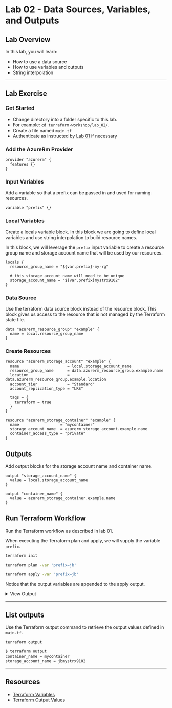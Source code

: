 # Lab 02 - Data Sources, Variables, and Outputs

## Lab Overview

In this lab, you will learn:

* How to use a data source
* How to use variables and outputs
* String interpolation
  
---

## Lab Exercise

### Get Started

* Change directory into a folder specific to this lab.
* For example: `cd terraform-workshop/lab_02/`.
* Create a file named `main.tf`
* Authenticate as instructed by [Lab 01]("../../../lab_01/README.md) if necessary

### Add the AzureRm Provider

``` hcl
provider "azurerm" {
  features {}
}
```

### Input Variables

Add a variable so that a prefix can be passed in and used for naming resources.

``` hcl
variable "prefix" {}
```

### Local Variables

Create a locals variable block. In this block we are going to define local variables and use string interpolation to build resource names.

In this block, we will leverage the `prefix` input variable to create a resource group name and storage account name that will be used by our resources.

``` hcl
locals {
  resource_group_name = "${var.prefix}-my-rg"

  # this storage account name will need to be unique
  storage_account_name = "${var.prefix}mystrx9102"
}
```

### Data Source

Use the terraform data source block instead of the resource block.  This block gives us access to the resource that is not managed by the Terraform state file.

``` hcl
data "azurerm_resource_group" "example" {
  name = local.resource_group_name
}
```

### Create Resources

``` hcl
resource "azurerm_storage_account" "example" {
  name                     = local.storage_account_name
  resource_group_name      = data.azurerm_resource_group.example.name
  location                 = data.azurerm_resource_group.example.location
  account_tier             = "Standard"
  account_replication_type = "LRS"

  tags = {
    terraform = true
  }
}

resource "azurerm_storage_container" "example" {
  name                  = "mycontainer"
  storage_account_name  = azurerm_storage_account.example.name
  container_access_type = "private"
}
```

## Outputs

Add output blocks for the storage account name and container name.

``` hcl
output "storage_account_name" {
  value = local.storage_account_name
}

output "container_name" {
  value = azurerm_storage_container.example.name
}
```

## Run Terraform Workflow

Run the Terraform workflow as described in lab 01.

When executing the Terraform plan and apply, we will supply the variable `prefix`.

``` sh
terraform init

terraform plan -var 'prefix=jb'

terraform apply -var 'prefix=jb'
```

Notice that the output variables are appended to the apply output.

<details><summary>View Output</summary>
<p>

``` sh
...
Apply complete! Resources: 2 added, 0 changed, 0 destroyed.

Outputs:

container_name = mycontainer
storage_account_name = jbmystrx9102
```

</p>
</details>

---

## List outputs

Use the Terraform output command to retrieve the output values defined in `main.tf`.

``` sh
terraform output
```

``` sh
$ terraform output
container_name = mycontainer
storage_account_name = jbmystrx9102
```

---

## Resources

* [Terraform Variables](https://www.terraform.io/docs/configuration/variables.html)
* [Terraform Output Values](https://www.terraform.io/docs/configuration/outputs.html)